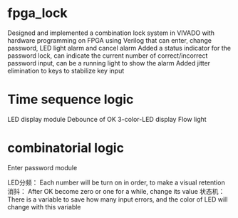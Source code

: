 # fpga_lock
Designed and implemented a combination lock system in VIVADO with hardware programming on FPGA using Verilog that can enter, change password, LED light alarm and cancel alarm
Added a status indicator for the password lock, can indicate the current number of correct/incorrect password input, can be a running light to show the alarm
Added jitter elimination to keys to stabilize key input

# Time sequence logic
LED display module
Debounce of OK
3-color-LED display
Flow light

# combinatorial logic
Enter password module

LED分频：
Each number will be turn on in order, to make a visual retention
消抖：
After OK become zero or one for a while, change its value
状态机：
There is a variable to save how many input errors, and the color of LED will change with this variable
